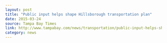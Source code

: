 ```yaml
---
layout: post
title: "Public input helps shape Hillsborough transportation plan"
date: 2015-03-24
source: Tampa Bay Times
link: http://www.tampabay.com/news/transportation/public-input-helps-shape-hillsborough-transportation-plan/2222605
category: news
---
```


